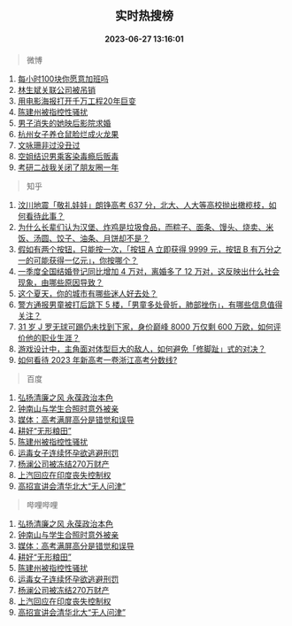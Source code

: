 <div align="center"><h2>实时热搜榜</h2><h4>2023-06-27 13:16:01</h4></div>

> 微博  

1. [每小时100块你愿意加班吗](https://s.weibo.com/weibo?q=%23%E6%AF%8F%E5%B0%8F%E6%97%B6100%E5%9D%97%E4%BD%A0%E6%84%BF%E6%84%8F%E5%8A%A0%E7%8F%AD%E5%90%97%23&t=31&band_rank=1&Refer=top)<br />
2. [林生斌关联公司被吊销](https://s.weibo.com/weibo?q=%23%E6%9E%97%E7%94%9F%E6%96%8C%E5%85%B3%E8%81%94%E5%85%AC%E5%8F%B8%E8%A2%AB%E5%90%8A%E9%94%80%23&t=31&band_rank=2&Refer=top)<br />
3. [用电影海报打开千万工程20年巨变](https://s.weibo.com/weibo?q=%23%E7%94%A8%E7%94%B5%E5%BD%B1%E6%B5%B7%E6%8A%A5%E6%89%93%E5%BC%80%E5%8D%83%E4%B8%87%E5%B7%A5%E7%A8%8B20%E5%B9%B4%E5%B7%A8%E5%8F%98%23&t=31&band_rank=3&Refer=top)<br />
4. [陈建州被指控性骚扰](https://s.weibo.com/weibo?q=%E9%99%88%E5%BB%BA%E5%B7%9E%E8%A2%AB%E6%8C%87%E6%8E%A7%E6%80%A7%E9%AA%9A%E6%89%B0&t=31&band_rank=4&Refer=top)<br />
5. [男子消失的她映后影院求婚](https://s.weibo.com/weibo?q=%E7%94%B7%E5%AD%90%E6%B6%88%E5%A4%B1%E7%9A%84%E5%A5%B9%E6%98%A0%E5%90%8E%E5%BD%B1%E9%99%A2%E6%B1%82%E5%A9%9A&t=31&band_rank=5&Refer=top)<br />
6. [杭州女子养仓鼠脸烂成火龙果](https://s.weibo.com/weibo?q=%23%E6%9D%AD%E5%B7%9E%E5%A5%B3%E5%AD%90%E5%85%BB%E4%BB%93%E9%BC%A0%E8%84%B8%E7%83%82%E6%88%90%E7%81%AB%E9%BE%99%E6%9E%9C%23&t=31&band_rank=6&Refer=top)<br />
7. [文咏珊非过没丑过](https://s.weibo.com/weibo?q=%23%E6%96%87%E5%92%8F%E7%8F%8A%E9%9D%9E%E8%BF%87%E6%B2%A1%E4%B8%91%E8%BF%87%23&t=31&band_rank=7&Refer=top)<br />
8. [空姐结识男乘客染毒瘾后贩毒](https://s.weibo.com/weibo?q=%23%E7%A9%BA%E5%A7%90%E7%BB%93%E8%AF%86%E7%94%B7%E4%B9%98%E5%AE%A2%E6%9F%93%E6%AF%92%E7%98%BE%E5%90%8E%E8%B4%A9%E6%AF%92%23&t=31&band_rank=8&Refer=top)<br />
9. [考研二战我关闭了朋友圈一年](https://s.weibo.com/weibo?q=%23%E8%80%83%E7%A0%94%E4%BA%8C%E6%88%98%E6%88%91%E5%85%B3%E9%97%AD%E4%BA%86%E6%9C%8B%E5%8F%8B%E5%9C%88%E4%B8%80%E5%B9%B4%23&t=31&band_rank=9&Refer=top)<br />

> 知乎  

1. [汶川地震「敬礼娃娃」朗铮高考 637 分，北大、人大等高校抛出橄榄枝，如何看待此事？](https://www.zhihu.com/question/608520055)<br />
2. [为什么长辈们认为汉堡、炸鸡是垃圾食品，而粽子、面条、馒头、烧卖、米饭、汤圆、饺子、油条、月饼却不是？](https://www.zhihu.com/question/607811217)<br />
3. [假如有两个按钮，只能按一次，「按钮 A 立即获得 9999 元，按钮 B 有万分之一的可能获得一亿元」，你按哪个？](https://www.zhihu.com/question/607822207)<br />
4. [一季度全国结婚登记同比增加 4 万对，离婚多了 12 万对，这反映出什么社会现象，由哪些原因导致？](https://www.zhihu.com/question/608857761)<br />
5. [这个夏天，你的城市有哪些迷人好去处？](https://www.zhihu.com/xen/market/ecom-page/1654546294394523648)<br />
6. [警方通报男童被打后跳下 5 楼，「男童多处骨折，肺部挫伤」，有哪些信息值得关注？](https://www.zhihu.com/question/608832311)<br />
7. [31 岁 J 罗无球可踢仍未找到下家，身价巅峰 8000 万仅剩 600 万欧，如何评价他的职业生涯？](https://www.zhihu.com/question/608892681)<br />
8. [游戏设计中，主角面对体型巨大的敌人，如何避免「修脚趾」式的对决？](https://www.zhihu.com/question/604068086)<br />
9. [如何看待 2023 年新高考一卷浙江高考分数线?](https://www.zhihu.com/question/608590594)<br />

> 百度  

1. [弘扬清廉之风 永葆政治本色](https://www.baidu.com/s?wd=%E5%BC%98%E6%89%AC%E6%B8%85%E5%BB%89%E4%B9%8B%E9%A3%8E+%E6%B0%B8%E8%91%86%E6%94%BF%E6%B2%BB%E6%9C%AC%E8%89%B2&sa=fyb_news&rsv_dl=fyb_news)<br />
2. [钟南山与学生合照时意外被亲](https://www.baidu.com/s?wd=%E9%92%9F%E5%8D%97%E5%B1%B1%E4%B8%8E%E5%AD%A6%E7%94%9F%E5%90%88%E7%85%A7%E6%97%B6%E6%84%8F%E5%A4%96%E8%A2%AB%E4%BA%B2&sa=fyb_news&rsv_dl=fyb_news)<br />
3. [媒体：高考满屏高分是错觉和误导](https://www.baidu.com/s?wd=%E5%AA%92%E4%BD%93%EF%BC%9A%E9%AB%98%E8%80%83%E6%BB%A1%E5%B1%8F%E9%AB%98%E5%88%86%E6%98%AF%E9%94%99%E8%A7%89%E5%92%8C%E8%AF%AF%E5%AF%BC&sa=fyb_news&rsv_dl=fyb_news)<br />
4. [耕好“无形粮田”](https://www.baidu.com/s?wd=%E8%80%95%E5%A5%BD%E2%80%9C%E6%97%A0%E5%BD%A2%E7%B2%AE%E7%94%B0%E2%80%9D&sa=fyb_news&rsv_dl=fyb_news)<br />
5. [陈建州被指控性骚扰](https://www.baidu.com/s?wd=%E9%99%88%E5%BB%BA%E5%B7%9E%E8%A2%AB%E6%8C%87%E6%8E%A7%E6%80%A7%E9%AA%9A%E6%89%B0&sa=fyb_news&rsv_dl=fyb_news)<br />
6. [运毒女子连续怀孕欲逃避刑罚](https://www.baidu.com/s?wd=%E8%BF%90%E6%AF%92%E5%A5%B3%E5%AD%90%E8%BF%9E%E7%BB%AD%E6%80%80%E5%AD%95%E6%AC%B2%E9%80%83%E9%81%BF%E5%88%91%E7%BD%9A&sa=fyb_news&rsv_dl=fyb_news)<br />
7. [杨澜公司被冻结270万财产](https://www.baidu.com/s?wd=%E6%9D%A8%E6%BE%9C%E5%85%AC%E5%8F%B8%E8%A2%AB%E5%86%BB%E7%BB%93270%E4%B8%87%E8%B4%A2%E4%BA%A7&sa=fyb_news&rsv_dl=fyb_news)<br />
8. [上汽回应在印度丧失控制权](https://www.baidu.com/s?wd=%E4%B8%8A%E6%B1%BD%E5%9B%9E%E5%BA%94%E5%9C%A8%E5%8D%B0%E5%BA%A6%E4%B8%A7%E5%A4%B1%E6%8E%A7%E5%88%B6%E6%9D%83&sa=fyb_news&rsv_dl=fyb_news)<br />
9. [高招宣讲会清华北大“无人问津”](https://www.baidu.com/s?wd=%E9%AB%98%E6%8B%9B%E5%AE%A3%E8%AE%B2%E4%BC%9A%E6%B8%85%E5%8D%8E%E5%8C%97%E5%A4%A7%E2%80%9C%E6%97%A0%E4%BA%BA%E9%97%AE%E6%B4%A5%E2%80%9D&sa=fyb_news&rsv_dl=fyb_news)<br />

> 哔哩哔哩  

1. [弘扬清廉之风 永葆政治本色](https://www.baidu.com/s?wd=%E5%BC%98%E6%89%AC%E6%B8%85%E5%BB%89%E4%B9%8B%E9%A3%8E+%E6%B0%B8%E8%91%86%E6%94%BF%E6%B2%BB%E6%9C%AC%E8%89%B2&sa=fyb_news&rsv_dl=fyb_news)<br />
2. [钟南山与学生合照时意外被亲](https://www.baidu.com/s?wd=%E9%92%9F%E5%8D%97%E5%B1%B1%E4%B8%8E%E5%AD%A6%E7%94%9F%E5%90%88%E7%85%A7%E6%97%B6%E6%84%8F%E5%A4%96%E8%A2%AB%E4%BA%B2&sa=fyb_news&rsv_dl=fyb_news)<br />
3. [媒体：高考满屏高分是错觉和误导](https://www.baidu.com/s?wd=%E5%AA%92%E4%BD%93%EF%BC%9A%E9%AB%98%E8%80%83%E6%BB%A1%E5%B1%8F%E9%AB%98%E5%88%86%E6%98%AF%E9%94%99%E8%A7%89%E5%92%8C%E8%AF%AF%E5%AF%BC&sa=fyb_news&rsv_dl=fyb_news)<br />
4. [耕好“无形粮田”](https://www.baidu.com/s?wd=%E8%80%95%E5%A5%BD%E2%80%9C%E6%97%A0%E5%BD%A2%E7%B2%AE%E7%94%B0%E2%80%9D&sa=fyb_news&rsv_dl=fyb_news)<br />
5. [陈建州被指控性骚扰](https://www.baidu.com/s?wd=%E9%99%88%E5%BB%BA%E5%B7%9E%E8%A2%AB%E6%8C%87%E6%8E%A7%E6%80%A7%E9%AA%9A%E6%89%B0&sa=fyb_news&rsv_dl=fyb_news)<br />
6. [运毒女子连续怀孕欲逃避刑罚](https://www.baidu.com/s?wd=%E8%BF%90%E6%AF%92%E5%A5%B3%E5%AD%90%E8%BF%9E%E7%BB%AD%E6%80%80%E5%AD%95%E6%AC%B2%E9%80%83%E9%81%BF%E5%88%91%E7%BD%9A&sa=fyb_news&rsv_dl=fyb_news)<br />
7. [杨澜公司被冻结270万财产](https://www.baidu.com/s?wd=%E6%9D%A8%E6%BE%9C%E5%85%AC%E5%8F%B8%E8%A2%AB%E5%86%BB%E7%BB%93270%E4%B8%87%E8%B4%A2%E4%BA%A7&sa=fyb_news&rsv_dl=fyb_news)<br />
8. [上汽回应在印度丧失控制权](https://www.baidu.com/s?wd=%E4%B8%8A%E6%B1%BD%E5%9B%9E%E5%BA%94%E5%9C%A8%E5%8D%B0%E5%BA%A6%E4%B8%A7%E5%A4%B1%E6%8E%A7%E5%88%B6%E6%9D%83&sa=fyb_news&rsv_dl=fyb_news)<br />
9. [高招宣讲会清华北大“无人问津”](https://www.baidu.com/s?wd=%E9%AB%98%E6%8B%9B%E5%AE%A3%E8%AE%B2%E4%BC%9A%E6%B8%85%E5%8D%8E%E5%8C%97%E5%A4%A7%E2%80%9C%E6%97%A0%E4%BA%BA%E9%97%AE%E6%B4%A5%E2%80%9D&sa=fyb_news&rsv_dl=fyb_news)<br />
